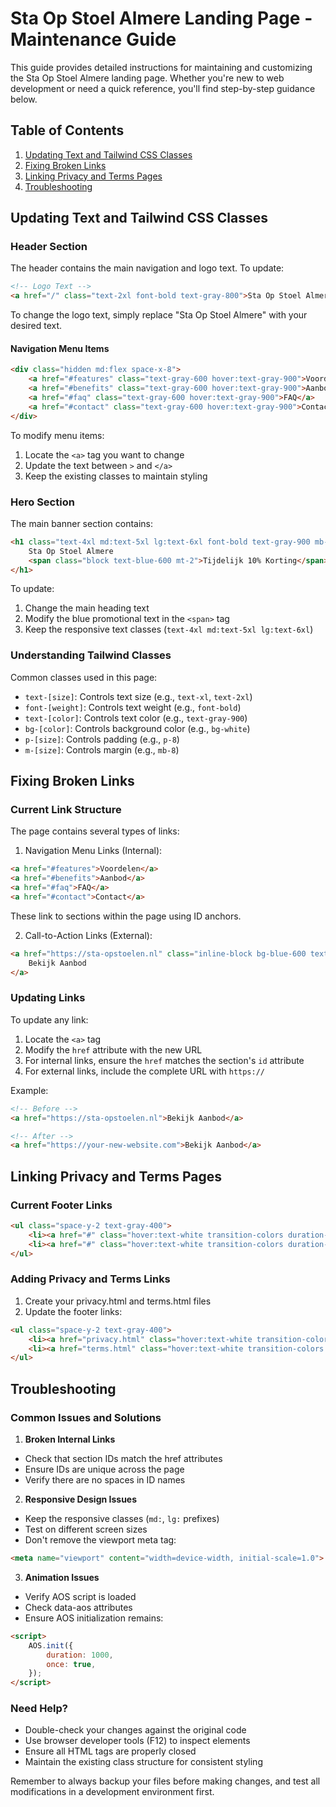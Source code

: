 # Sta Op Stoel Almere Landing Page - Maintenance Guide

This guide provides detailed instructions for maintaining and customizing the Sta Op Stoel Almere landing page. Whether you're new to web development or need a quick reference, you'll find step-by-step guidance below.

## Table of Contents
1. [Updating Text and Tailwind CSS Classes](#updating-text-and-tailwind-css-classes)
2. [Fixing Broken Links](#fixing-broken-links)
3. [Linking Privacy and Terms Pages](#linking-privacy-and-terms-pages)
4. [Troubleshooting](#troubleshooting)

## Updating Text and Tailwind CSS Classes

### Header Section
The header contains the main navigation and logo text. To update:

```html
<!-- Logo Text -->
<a href="/" class="text-2xl font-bold text-gray-800">Sta Op Stoel Almere</a>
```
To change the logo text, simply replace "Sta Op Stoel Almere" with your desired text.

#### Navigation Menu Items
```html
<div class="hidden md:flex space-x-8">
    <a href="#features" class="text-gray-600 hover:text-gray-900">Voordelen</a>
    <a href="#benefits" class="text-gray-600 hover:text-gray-900">Aanbod</a>
    <a href="#faq" class="text-gray-600 hover:text-gray-900">FAQ</a>
    <a href="#contact" class="text-gray-600 hover:text-gray-900">Contact</a>
</div>
```
To modify menu items:
1. Locate the `<a>` tag you want to change
2. Update the text between `>` and `</a>`
3. Keep the existing classes to maintain styling

### Hero Section
The main banner section contains:
```html
<h1 class="text-4xl md:text-5xl lg:text-6xl font-bold text-gray-900 mb-8">
    Sta Op Stoel Almere
    <span class="block text-blue-600 mt-2">Tijdelijk 10% Korting</span>
</h1>
```
To update:
1. Change the main heading text
2. Modify the blue promotional text in the `<span>` tag
3. Keep the responsive text classes (`text-4xl md:text-5xl lg:text-6xl`)

### Understanding Tailwind Classes
Common classes used in this page:
- `text-[size]`: Controls text size (e.g., `text-xl`, `text-2xl`)
- `font-[weight]`: Controls text weight (e.g., `font-bold`)
- `text-[color]`: Controls text color (e.g., `text-gray-900`)
- `bg-[color]`: Controls background color (e.g., `bg-white`)
- `p-[size]`: Controls padding (e.g., `p-8`)
- `m-[size]`: Controls margin (e.g., `mb-8`)

## Fixing Broken Links

### Current Link Structure
The page contains several types of links:

1. Navigation Menu Links (Internal):
```html
<a href="#features">Voordelen</a>
<a href="#benefits">Aanbod</a>
<a href="#faq">FAQ</a>
<a href="#contact">Contact</a>
```
These link to sections within the page using ID anchors.

2. Call-to-Action Links (External):
```html
<a href="https://sta-opstoelen.nl" class="inline-block bg-blue-600 text-white px-8 py-4">
    Bekijk Aanbod
</a>
```

### Updating Links
To update any link:
1. Locate the `<a>` tag
2. Modify the `href` attribute with the new URL
3. For internal links, ensure the `href` matches the section's `id` attribute
4. For external links, include the complete URL with `https://`

Example:
```html
<!-- Before -->
<a href="https://sta-opstoelen.nl">Bekijk Aanbod</a>

<!-- After -->
<a href="https://your-new-website.com">Bekijk Aanbod</a>
```

## Linking Privacy and Terms Pages

### Current Footer Links
```html
<ul class="space-y-2 text-gray-400">
    <li><a href="#" class="hover:text-white transition-colors duration-300">Privacy Policy</a></li>
    <li><a href="#" class="hover:text-white transition-colors duration-300">Terms & Conditions</a></li>
</ul>
```

### Adding Privacy and Terms Links
1. Create your privacy.html and terms.html files
2. Update the footer links:
```html
<ul class="space-y-2 text-gray-400">
    <li><a href="privacy.html" class="hover:text-white transition-colors duration-300">Privacy Policy</a></li>
    <li><a href="terms.html" class="hover:text-white transition-colors duration-300">Terms & Conditions</a></li>
</ul>
```

## Troubleshooting

### Common Issues and Solutions

1. **Broken Internal Links**
- Check that section IDs match the href attributes
- Ensure IDs are unique across the page
- Verify there are no spaces in ID names

2. **Responsive Design Issues**
- Keep the responsive classes (`md:`, `lg:` prefixes)
- Test on different screen sizes
- Don't remove the viewport meta tag:
```html
<meta name="viewport" content="width=device-width, initial-scale=1.0">
```

3. **Animation Issues**
- Verify AOS script is loaded
- Check data-aos attributes
- Ensure AOS initialization remains:
```html
<script>
    AOS.init({
        duration: 1000,
        once: true,
    });
</script>
```

### Need Help?
- Double-check your changes against the original code
- Use browser developer tools (F12) to inspect elements
- Ensure all HTML tags are properly closed
- Maintain the existing class structure for consistent styling

Remember to always backup your files before making changes, and test all modifications in a development environment first.